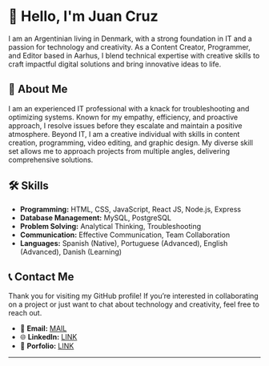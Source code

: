 # 👋 Hello, I'm Juan Cruz

I am an Argentinian living in Denmark, with a strong foundation in IT and a passion for technology and creativity. As a Content Creator, Programmer, and Editor based in Aarhus, I blend technical expertise with creative skills to craft impactful digital solutions and bring innovative ideas to life.

## 🌟 **About Me**

I am an experienced IT professional with a knack for troubleshooting and optimizing systems. Known for my empathy, efficiency, and proactive approach, I resolve issues before they escalate and maintain a positive atmosphere. Beyond IT, I am a creative individual with skills in content creation, programming, video editing, and graphic design. My diverse skill set allows me to approach projects from multiple angles, delivering comprehensive solutions.


## 🛠️ **Skills**

- **Programming:** HTML, CSS, JavaScript, React JS, Node.js, Express
- **Database Management:** MySQL, PostgreSQL
- **Problem Solving:** Analytical Thinking, Troubleshooting
- **Communication:** Effective Communication, Team Collaboration
- **Languages:** Spanish (Native), Portuguese (Advanced), English (Advanced), Danish (Learning)


## 📞 **Contact Me**

Thank you for visiting my GitHub profile! If you’re interested in collaborating on a project or just want to chat about technology and creativity, feel free to reach out.

- 📧 **Email:** [MAIL](mailto:juancruzastradaduran80@gmail.com)
- 🌐 **LinkedIn:** [LINK](https://www.linkedin.com/in/juan-cruz-astrada-duran-7b5196219/)
- 👔 **Porfolio:** [LINK](https://painj9.github.io/juan-cruz-astrada-duran-porfolio/)
---

